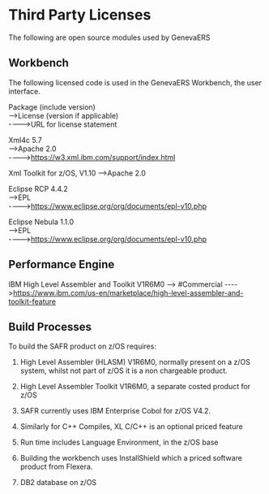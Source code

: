 # Third Party Licenses
The following are open source modules used by GenevaERS

## Workbench
The following licensed code is used in the GenevaERS Workbench, the user interface.

Package (include version)   
-->License (version if applicable)    
---->URL for license statement

Xml4c 5.7                   
-->Apache 2.0                          
---->https://w3.xml.ibm.com/support/index.html

Xml Toolkit for z/OS, V1.10
-->Apache 2.0

Eclipse RCP 4.4.2           
-->EPL                                 
---->https://www.eclipse.org/org/documents/epl-v10.php

Eclipse Nebula 1.1.0        
-->EPL                                 
---->https://www.eclipse.org/org/documents/epl-v10.php


## Performance Engine
IBM High Level Assembler and Toolkit V1R6M0
--> #Commercial
---->https://www.ibm.com/us-en/marketplace/high-level-assembler-and-toolkit-feature

## Build Processes
To build the SAFR product on z/OS requires:

1. High Level Assembler (HLASM) V1R6M0, normally present on a z/OS system, whilst not part of z/OS it is a non chargeable product.

2. High Level Assembler Toolkit V1R6M0, a separate costed product for z/OS

3. SAFR currently uses IBM Enterprise Cobol for z/OS V4.2.

4. Similarly for C++ Compiles,  XL C/C++ is an optional priced feature

5. Run time includes Language Environment, in the z/OS base

6. Building the workbench uses InstallShield which a priced software product from Flexera.

7. DB2 database on z/OS
